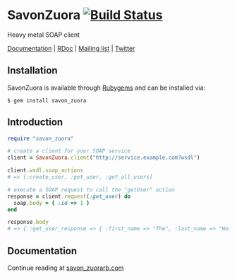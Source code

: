 SavonZuora [![Build Status](https://secure.travis-ci.org/rubiii/savon_zuora.png?branch=master)](http://travis-ci.org/rubiii/savon_zuora)
=====

Heavy metal SOAP client

[Documentation](http://savon_zuorarb.com) | [RDoc](http://rubydoc.info/gems/savon_zuora) |
[Mailing list](https://groups.google.com/forum/#!forum/savon_zuorarb) | [Twitter](http://twitter.com/savon_zuorarb)

Installation
------------

SavonZuora is available through [Rubygems](http://rubygems.org/gems/savon_zuora) and can be installed via:

```
$ gem install savon_zuora
```

Introduction
------------

``` ruby
require "savon_zuora"

# create a client for your SOAP service
client = SavonZuora.client("http://service.example.com?wsdl")

client.wsdl.soap_actions
# => [:create_user, :get_user, :get_all_users]

# execute a SOAP request to call the "getUser" action
response = client.request(:get_user) do
  soap.body = { :id => 1 }
end

response.body
# => { :get_user_response => { :first_name => "The", :last_name => "Hoff" } }
```

Documentation
-------------

Continue reading at [savon_zuorarb.com](http://savon_zuorarb.com)
